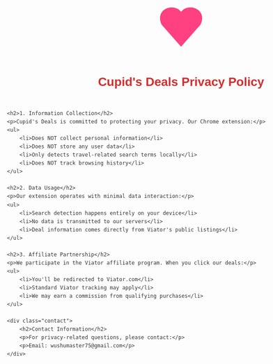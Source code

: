 <!DOCTYPE html>
<html lang="en">
<head>
    <meta charset="UTF-8">
    <meta name="viewport" content="width=device-width, initial-scale=1.0">
    <title>Cupid's Deals - Privacy Policy</title>
    <style>
        body {
            font-family: Arial, sans-serif;
            line-height: 1.6;
            max-width: 800px;
            margin: 0 auto;
            padding: 20px;
            color: #333;
        }
        .header {
            text-align: center;
            margin-bottom: 40px;
        }
        .logo {
            width: 100px;
            height: 100px;
            margin-bottom: 20px;
        }
        h1 {
            color: #d32f2f;
        }
        .contact {
            background: #fff5f5;
            padding: 20px;
            border-radius: 8px;
            margin-top: 40px;
        }
    </style>
</head>
<body>
    <div class="header">
        <svg class="logo" viewBox="0 0 100 100">
            <path d="M50 20c10-14 35-14 45 2 5 8 4 18 0 27L50 100 5 49c-4-9-5-19 0-27 10-16 35-16 45-2z" fill="#ff4081"/>
        </svg>
        <h1>Cupid's Deals Privacy Policy</h1>
    </div>

    <h2>1. Information Collection</h2>
    <p>Cupid's Deals is committed to protecting your privacy. Our Chrome extension:</p>
    <ul>
        <li>Does NOT collect personal information</li>
        <li>Does NOT store any user data</li>
        <li>Only detects travel-related search terms locally</li>
        <li>Does NOT track browsing history</li>
    </ul>

    <h2>2. Data Usage</h2>
    <p>Our extension operates with minimal data interaction:</p>
    <ul>
        <li>Search detection happens entirely on your device</li>
        <li>No data is transmitted to our servers</li>
        <li>Deal information comes directly from Viator's public listings</li>
    </ul>

    <h2>3. Affiliate Partnership</h2>
    <p>We participate in the Viator affiliate program. When you click our deals:</p>
    <ul>
        <li>You'll be redirected to Viator.com</li>
        <li>Standard Viator tracking may apply</li>
        <li>We may earn a commission from qualifying purchases</li>
    </ul>

    <div class="contact">
        <h2>Contact Information</h2>
        <p>For privacy-related questions, please contact:</p>
        <p>Email: wushumaster75@gmail.com</p>
    </div>
</body>
</html>
